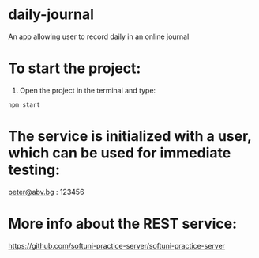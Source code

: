 # daily-journal
An app allowing user to record daily in an online journal

# To start the project: 
1) Open the project in the terminal and type:

`npm start`

# The service is initialized with a user, which can be used for immediate testing:

peter@abv.bg : 123456

# More info about the REST service:
https://github.com/softuni-practice-server/softuni-practice-server

